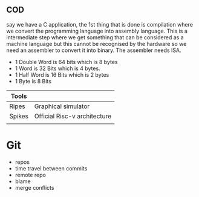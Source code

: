 ## COD
say we have a C application, the 1st thing that is done is compilation where we convert the programming language into assembly language. This is a intermediate step where we get something that can be considered as a machine language but this cannot be recognised by the hardware so we need an assembler to convert it into binary. The assembler needs ISA.

- 1 Double Word is 64 bits which is 8 bytes
- 1 Word is 32 Bits which is 4 bytes.
- 1 Half Word is 16 Bits which is 2 bytes
- 1 Byte is 8 Bits


| Tools  |                              |
| ------ | ---------------------------- |
| Ripes  | Graphical simulator          |
| Spikes | Official Risc-v architecture |
|        |                              |


# Git 
- repos 
- time travel between commits 
- remote repo
- blame
- merge conflicts 
